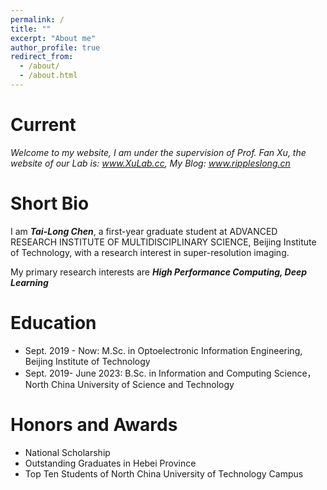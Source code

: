 ```yaml
---
permalink: /
title: ""
excerpt: "About me"
author_profile: true
redirect_from: 
  - /about/
  - /about.html
---
```


# Current

*Welcome to my website, I am under the supervision of Prof. Fan Xu, the website of our Lab is: www.XuLab.cc, My Blog: www.rippleslong.cn*

Short Bio
======

I am ***Tai-Long Chen***, a first-year graduate student at ADVANCED RESEARCH INSTITUTE OF MULTIDISCIPLINARY SCIENCE, Beijing Institute of Technology, with a research interest in super-resolution imaging.

My primary research interests are ***High Performance Computing, Deep Learning***

Education
======
- Sept. 2019 - Now: M.Sc. in Optoelectronic Information Engineering, Beijing Institute of Technology
- Sept. 2019- June 2023: B.Sc. in Information and Computing Science，North China University of Science and Technology

Honors and Awards
======
- National Scholarship
- Outstanding Graduates in Hebei Province
- Top Ten Students of North China University of Technology Campus
